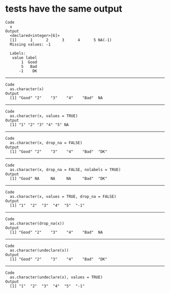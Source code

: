 # tests have the same output

    Code
      x
    Output
      <declared<integer>[6]>
      [1]      1      2      3      4      5 NA(-1)
      Missing values: -1
      
      Labels:
       value label
           1  Good
           5   Bad
          -1    DK

---

    Code
      as.character(x)
    Output
      [1] "Good" "2"    "3"    "4"    "Bad"  NA    

---

    Code
      as.character(x, values = TRUE)
    Output
      [1] "1" "2" "3" "4" "5" NA 

---

    Code
      as.character(x, drop_na = FALSE)
    Output
      [1] "Good" "2"    "3"    "4"    "Bad"  "DK"  

---

    Code
      as.character(x, drop_na = FALSE, nolabels = TRUE)
    Output
      [1] "Good" NA     NA     NA     "Bad"  "DK"  

---

    Code
      as.character(x, values = TRUE, drop_na = FALSE)
    Output
      [1] "1"  "2"  "3"  "4"  "5"  "-1"

---

    Code
      as.character(drop_na(x))
    Output
      [1] "Good" "2"    "3"    "4"    "Bad"  NA    

---

    Code
      as.character(undeclare(x))
    Output
      [1] "Good" "2"    "3"    "4"    "Bad"  "DK"  

---

    Code
      as.character(undeclare(x), values = TRUE)
    Output
      [1] "1"  "2"  "3"  "4"  "5"  "-1"


